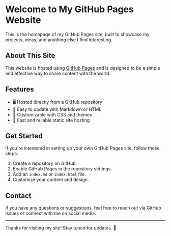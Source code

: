 # Welcome to My GitHub Pages Website

This is the homepage of my GitHub Pages site, built to showcase my projects, ideas, and anything else I find interesting.

## About This Site
This website is hosted using [GitHub Pages](https://pages.github.com/) and is designed to be a simple and effective way to share content with the world.

## Features
- 🖥️ Hosted directly from a GitHub repository
- 📄 Easy to update with Markdown or HTML
- 🎨 Customizable with CSS and themes
- 🚀 Fast and reliable static site hosting

## Get Started
If you're interested in setting up your own GitHub Pages site, follow these steps:
1. Create a repository on GitHub.
2. Enable GitHub Pages in the repository settings.
3. Add an `index.md` or `index.html` file.
4. Customize your content and design.

## Contact
If you have any questions or suggestions, feel free to reach out via GitHub Issues or connect with me on social media.

---

Thanks for visiting my site! Stay tuned for updates. 🚀
